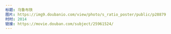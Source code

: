 ```yaml
---
标题: 乌鲁布铁
图片: https://img9.doubanio.com/view/photo/s_ratio_poster/public/p2887914726.jpg
时时: 2014
链接: https://movie.douban.com/subject/25961524/
---
```

